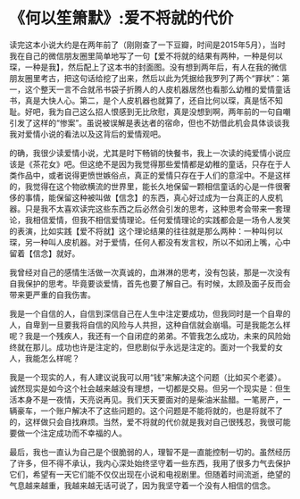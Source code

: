 # 《何以笙箫默》:爱不将就的代价

读完这本小说大约是在两年前了（刚刚查了一下豆瓣，时间是2015年5月），当时我在自己的微信朋友圈里简单地写了一句【爱不将就的结果有两种，一种是何以琛，一种是我】，然后配上了这本书的封面图。没有想到两年后，有人在我的微信朋友圈里考古，把这句话给挖了出来，然后以此为凭据给我罗列了两个“罪状”：第一，这个整天一言不合就吊书袋子折腾人的人皮机器居然也看那么幼稚的爱情童话书，真是大快人心。第二，是个人皮机器也就算了，还自比何以琛，真是恬不知耻。好吧，我为自己这么招人恨感到无比欣慰，真是没想到啊，两年前的一句自嘲引发了这样的“惨案”。虽说被误解是表达者的宿命，但也不妨借此机会具体谈谈我我对爱情小说的看法以及这背后的爱情观吧。

的确，我很少读爱情小说，尤其是时下畅销的快餐书，我上一次读的纯爱情小说应该是《茶花女》吧。但这绝不是因为我觉得那些爱情都是幼稚的童话，只存在于人类作品中，或者说得更愤世嫉俗点，真正的爱情只存在于人们的意淫中。不是这样的，我觉得在这个物欲横流的世界里，能长久地保留一颗相信童话的心是一件很奢侈的事情，能保留这种被叫做【信念】的东西，真心好过成为一台真正的人皮机器。只是我不太喜欢读完这些东西之后必然会引发的思考，这种思考会带来一套理论，我相信爱情，但我不相信爱情理论。任何爱情理论的实践都会是一场令人发笑的表演，比如实践【爱不将就】这个理论结果的往往就是那么两种：一种叫何以琛，另一种叫人皮机器。对于爱情，任何人都没有发言权，所以不如闭上嘴，心中留着【信念】就好。

我曾经对自己的感情生活做一次真诚的，血淋淋的思考，没有包装，那是一次没有自我保护的思考。毕竟要谈爱情，首先也要了解自己。有时候，太顾及面子反而会带来更严重的自我伤害。

我是一个自信的人，自信到深信自己在人生中注定要成功，但我同时是一个自卑的人，自卑到一旦要我将自信的风险与人共担，这种自信就会崩塌。可是我能怎么样呢？我是一个残疾人，我还有一个自闭症的弟弟。不管我怎么成功，未来的风险始终就在那儿。成功也许是注定的，但悲剧似乎永远是注定的。面对一个我爱的女人，我能怎么样呢？

我是一个现实的人，有人建议说我可以用“钱”来解决这个问题（比如买个老婆）。诚然现实是如今这个社会越来越没有理想，一切都是交易。但另一个现实是：但生活本身不是一夜情，天亮说再见。我们天天要面对的是柴油米盐醋。一笔房产，一辆豪车，一个账户解决不了这些问题的。这个问题是不能将就的，也是将就不了的，这样做只会自找麻烦。当然，爱不将就的代价就是我对自己很残忍，我很可能要做一个注定成功而不幸福的人。

最后，我也一直认为自己是个很脆弱的人，理智不是一直能控制一切的。虽然经历了许多，但不得不承认，我内心深处始终坚守着一些东西，我用了很多力气去保护它们，希望有一天它们能不仅仅出现在小说和电视剧里。但随着时间流逝，绝望的气息越来越重，我越来越无话可说了，因为我坚守着一个没有人相信的信念。


